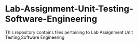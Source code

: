 # Lab-Assignment-Unit-Testing-Software-Engineering
This repository contains files pertaining to Lab Assignment:Unit Testing,Software Engineering
